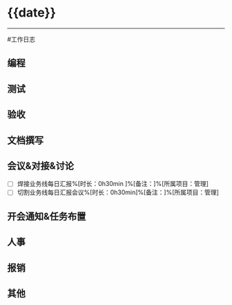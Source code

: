 # {{date}} 

---
#工作日志

## 编程



## 测试



## 验收 



## 文档撰写 



## 会议&对接&讨论

- [ ] 焊接业务线每日汇报%[时长：0h30min ]%[备注：]%[所属项目：管理]
- [ ] 切割业务线每日汇报会议%[时长：0h30min]%[备注：]%[所属项目：管理]

## 开会通知&任务布置



## 人事



## 报销



## 其他



